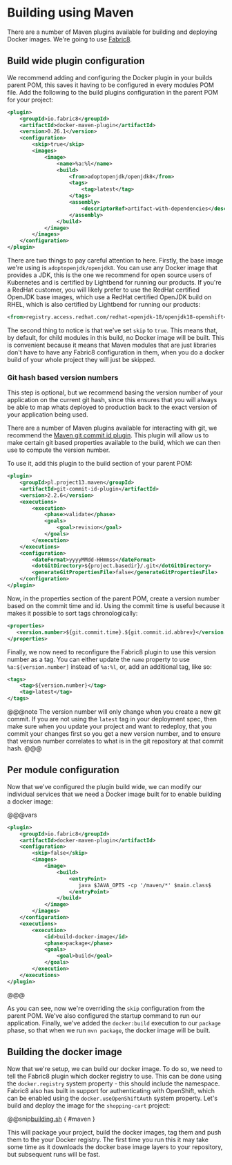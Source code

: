# Building using Maven

There are a number of Maven plugins available for building and deploying Docker images. We're going to use [Fabric8](https://maven.fabric8.io/).

## Build wide plugin configuration

We recommend adding and configuring the Docker plugin in your builds parent POM, this saves it having to be configured in every modules POM file. Add the following to the build plugins configuration in the parent POM for your project:

```xml
<plugin>
    <groupId>io.fabric8</groupId>
    <artifactId>docker-maven-plugin</artifactId>
    <version>0.26.1</version>
    <configuration>
        <skip>true</skip>
        <images>
            <image>
                <name>%a:%l</name>
                <build>
                    <from>adoptopenjdk/openjdk8</from>
                    <tags>
                        <tag>latest</tag>
                    </tags>
                    <assembly>
                        <descriptorRef>artifact-with-dependencies</descriptorRef>
                    </assembly>
                </build>
            </image>
        </images>
    </configuration>
</plugin>
```

There are two things to pay careful attention to here. Firstly, the base image we're using is `adoptopenjdk/openjdk8`. You can use any Docker image that provides a JDK, this is the one we recommend for open source users of Kubernetes and is certified by Lightbend for running our products. If you're a RedHat customer, you will likely prefer to use the RedHat certified OpenJDK base images, which use a RedHat certified OpenJDK build on RHEL, which is also certified by Lightbend for running our products:

```xml
<from>registry.access.redhat.com/redhat-openjdk-18/openjdk18-openshift</from>
```

The second thing to notice is that we've set `skip` to `true`. This means that, by default, for child modules in this build, no Docker image will be built. This is convenient because it means that Maven modules that are just libraries don't have to have any Fabric8 configuration in them, when you do a docker build of your whole project they will just be skipped.

### Git hash based version numbers
    
This step is optional, but we recommend basing the version number of your application on the current git hash, since this ensures that you will always be able to map whats deployed to production back to the exact version of your application being used.

There are a number of Maven plugins available for interacting with git, we recommend the [Maven git commit id plugin](https://github.com/git-commit-id/maven-git-commit-id-plugin). This plugin will allow us to make certain git based properties available to the build, which we can then use to compute the version number.

To use it, add this plugin to the build section of your parent POM:

```xml
<plugin>
    <groupId>pl.project13.maven</groupId>
    <artifactId>git-commit-id-plugin</artifactId>
    <version>2.2.6</version>
    <executions>
        <execution>
            <phase>validate</phase>
            <goals>
                <goal>revision</goal>
            </goals>
        </execution>
    </executions>
    <configuration>
        <dateFormat>yyyyMMdd-HHmmss</dateFormat>
        <dotGitDirectory>${project.basedir}/.git</dotGitDirectory>
        <generateGitPropertiesFile>false</generateGitPropertiesFile>
    </configuration>
</plugin>
```

Now, in the properties section of the parent POM, create a version number based on the commit time and id. Using the commit time is useful because it makes it possible to sort tags chronologically:

```xml
<properties>
   <version.number>${git.commit.time}.${git.commit.id.abbrev}</version.number>
</properties>
```

Finally, we now need to reconfigure the Fabric8 plugin to use this version number as a tag. You can either update the `name` property to use `%a:${version.number]` instead of `%a:%l`, or, add an additional tag, like so:

```xml
<tags>
    <tag>${version.number}</tag>
    <tag>latest</tag>
</tags>
```

@@@note
The version number will only change when you create a new git commit. If you are not using the `latest` tag in your deployment spec, then make sure when you update your project and want to redeploy, that you commit your changes first so you get a new version number, and to ensure that version number correlates to what is in the git repository at that commit hash.
@@@

## Per module configuration

Now that we've configured the plugin build wide, we can modify our individual services that we need a Docker image built for to enable building a docker image:

@@@vars
```xml
<plugin>
    <groupId>io.fabric8</groupId>
    <artifactId>docker-maven-plugin</artifactId>
    <configuration>
        <skip>false</skip>
        <images>
            <image>
                <build>
                    <entryPoint>
                       java $JAVA_OPTS -cp '/maven/*' $main.class$
                    </entryPoint> 
                </build>
            </image>
        </images>
    </configuration>
    <executions>
        <execution>
            <id>build-docker-image</id>
            <phase>package</phase>
            <goals>
                <goal>build</goal>
            </goals>
        </execution>
    </executions>
</plugin>
```
@@@

As you can see, now we're overriding the `skip` configuration from the parent POM. We've also configured the startup command to run our application. Finally, we've added the `docker:build` execution to our `package` phase, so that when we run `mvn package`, the docker image will be built.

## Building the docker image

Now that we're setup, we can build our docker image. To do so, we need to tell the Fabric8 plugin which docker registry to use. This can be done using the `docker.registry` system property - this should include the namespace. Fabric8 also has built in support for authenticating with OpenShift, which can be enabled using the `docker.useOpenShiftAuth` system property. Let's build and deploy the image for the `shopping-cart` project:

@@snip[building.sh](scripts/building.sh) { #maven }

This will package your project, build the docker images, tag them and push them to the your Docker registry. 
The first time you run this it may take some time as it downloads the docker base image layers to your repository, but subsequent runs will be fast.

